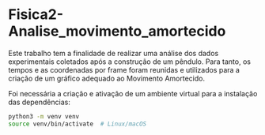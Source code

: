 # Fisica2-Analise_movimento_amortecido

Este trabalho tem a finalidade de realizar uma análise dos dados experimentais coletados após a construção de um pêndulo. Para tanto, os tempos e as coordenadas por frame foram reunidas e utilizados para a criação de um gráfico adequado ao Movimento Amortecido.

Foi necessária a criação e ativação de um ambiente virtual para a instalação das dependências:

```bash
python3 -m venv venv
source venv/bin/activate  # Linux/macOS


